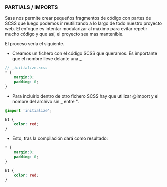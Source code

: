 ### PARTIALS / IMPORTS

Sass nos permite crear pequeños fragmentos de código con partes de SCSS que luego podemos ir reutilizando a lo largo de todo nuestro proyecto web. El enfoque es intentar modularizar al máximo para evitar repetir mucho código y que así, el proyecto sea mas mantenible.

El proceso sería el siguiente.

- Creamos un fichero con el código SCSS que queramos. Es importante que el nombre lleve delante una _

```scss
// _initialize.scss
* {
	margin:0;
	padding: 0;
}
```


- Para incluirlo dentro de otro fichero SCSS hay que utilizar @import y el nombre del archivo sin _ entre ''.

  

```scss
@import 'initialize';

h1 {
	color: red;
}
```

 

- Esto, tras la compilación dará como resultado:

  

```scss
* {
	margin:0;
	padding: 0;
}

h1 {
	color: red;
}
```

